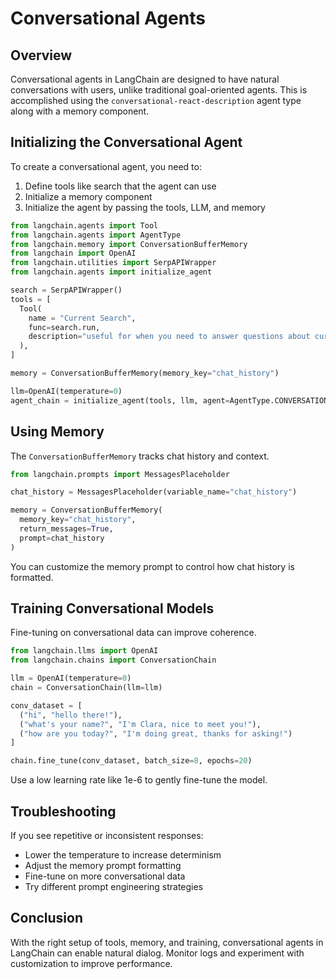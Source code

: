 

# Conversational Agents

## Overview

Conversational agents in LangChain are designed to have natural conversations with users, unlike traditional goal-oriented agents. This is accomplished using the `conversational-react-description` agent type along with a memory component.

## Initializing the Conversational Agent

To create a conversational agent, you need to:

1. Define tools like search that the agent can use
2. Initialize a memory component
3. Initialize the agent by passing the tools, LLM, and memory

```python
from langchain.agents import Tool  
from langchain.agents import AgentType
from langchain.memory import ConversationBufferMemory
from langchain import OpenAI
from langchain.utilities import SerpAPIWrapper
from langchain.agents import initialize_agent

search = SerpAPIWrapper()
tools = [
  Tool(
    name = "Current Search",
    func=search.run,
    description="useful for when you need to answer questions about current events or the current state of the world"
  ),
]

memory = ConversationBufferMemory(memory_key="chat_history") 

llm=OpenAI(temperature=0)
agent_chain = initialize_agent(tools, llm, agent=AgentType.CONVERSATIONAL_REACT_DESCRIPTION, verbose=True, memory=memory)
```

## Using Memory

The `ConversationBufferMemory` tracks chat history and context.

```python
from langchain.prompts import MessagesPlaceholder

chat_history = MessagesPlaceholder(variable_name="chat_history")

memory = ConversationBufferMemory(
  memory_key="chat_history", 
  return_messages=True,
  prompt=chat_history
)
```

You can customize the memory prompt to control how chat history is formatted.

## Training Conversational Models

Fine-tuning on conversational data can improve coherence.

```python
from langchain.llms import OpenAI
from langchain.chains import ConversationChain

llm = OpenAI(temperature=0)
chain = ConversationChain(llm=llm)

conv_dataset = [
  ("hi", "hello there!"),
  ("what's your name?", "I'm Clara, nice to meet you!"),
  ("how are you today?", "I'm doing great, thanks for asking!") 
]

chain.fine_tune(conv_dataset, batch_size=8, epochs=20)
```

Use a low learning rate like 1e-6 to gently fine-tune the model.

## Troubleshooting

If you see repetitive or inconsistent responses:

- Lower the temperature to increase determinism 
- Adjust the memory prompt formatting
- Fine-tune on more conversational data
- Try different prompt engineering strategies

## Conclusion

With the right setup of tools, memory, and training, conversational agents in LangChain can enable natural dialog. Monitor logs and experiment with customization to improve performance.


